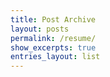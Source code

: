 ```yaml
---
title: Post Archive
layout: posts
permalink: /resume/
show_excerpts: true
entries_layout: list
---
```

